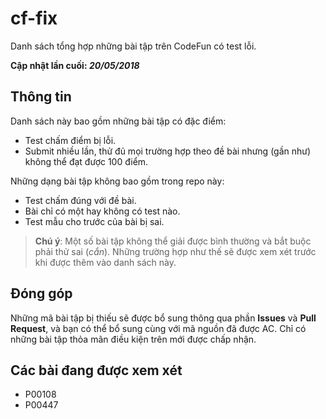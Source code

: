 # cf-fix
Danh sách tổng hợp những bài tập trên CodeFun có test lỗi.

**Cập nhật lần cuối: _20/05/2018_**

## Thông tin
Danh sách này bao gồm những bài tập có đặc điểm:
- Test chấm điểm bị lỗi.
- Submit nhiều lần, thử đủ mọi trường hợp theo đề bài nhưng (gần như) không thể đạt được 100 điểm.

Những dạng bài tập không bao gồm trong repo này:
- Test chấm đúng với đề bài.
- Bài chỉ có một hay không có test nào.
- Test mẫu cho trước của bài bị sai.

> **Chú ý**: Một số bài tập không thể giải được bình thường và bắt buộc phải thử sai (_cắn_). Những trường hợp như thế sẽ được xem xét trước khi được thêm vào danh sách này.

## Đóng góp
Những mã bài tập bị thiếu sẽ được bổ sung thông qua phần **Issues** và **Pull Request**, và bạn có thể bổ sung cùng với mã nguồn đã được AC. Chỉ có những bài tập thỏa mãn điều kiện trên mới được chấp nhận.

## Các bài đang được xem xét
- P00108
- P00447
